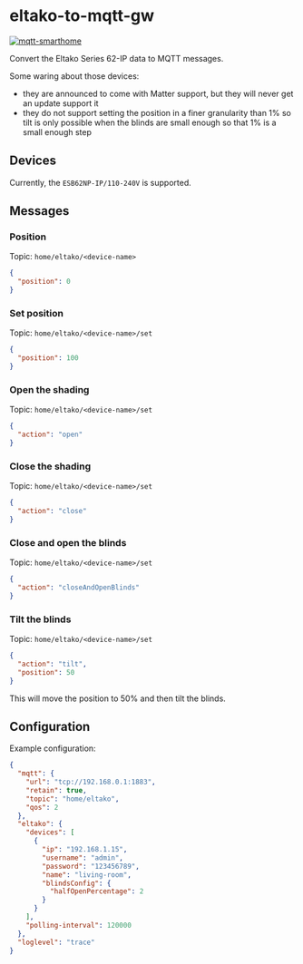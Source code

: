 # eltako-to-mqtt-gw

[![mqtt-smarthome](https://img.shields.io/badge/mqtt-smarthome-blue.svg)](https://github.com/mqtt-smarthome/mqtt-smarthome)

Convert the Eltako Series 62-IP data to MQTT messages.

Some waring about those devices:
- they are announced to come with Matter support, but they will never get an update support it
- they do not support setting the position in a finer granularity than 1% so tilt is only possible when the blinds
  are small enough so that 1% is a small enough step

## Devices

Currently, the `ESB62NP-IP/110-240V` is supported.

## Messages

### Position

Topic: `home/eltako/<device-name>`

```json
{
  "position": 0
}
```

### Set position

Topic: `home/eltako/<device-name>/set`

```json
{
  "position": 100
}
```

### Open the shading

Topic: `home/eltako/<device-name>/set`

```json
{
  "action": "open"
}
```

### Close the shading

Topic: `home/eltako/<device-name>/set`

```json
{
  "action": "close"
}
```

### Close and open the blinds

Topic: `home/eltako/<device-name>/set`

```json
{
  "action": "closeAndOpenBlinds"
}
```

### Tilt the blinds

Topic: `home/eltako/<device-name>/set`

```json
{
  "action": "tilt",
  "position": 50
}
```

This will move the position to 50% and then tilt the blinds.

## Configuration

Example configuration:

```json
{
  "mqtt": {
    "url": "tcp://192.168.0.1:1883",
    "retain": true,
    "topic": "home/eltako",
    "qos": 2
  },
  "eltako": {
    "devices": [
      {
        "ip": "192.168.1.15",
        "username": "admin",
        "password": "123456789",
        "name": "living-room",
        "blindsConfig": {
          "halfOpenPercentage": 2
        }
      }
    ],
    "polling-interval": 120000
  },
  "loglevel": "trace"
}
```
